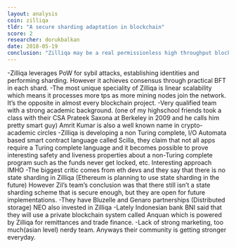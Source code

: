 ```yaml
---
layout: analysis
coin: zilliqa
tldr: "A secure sharding adaptation in blockchain"
score: 2
researcher: dorukbalkan
date: 2018-05-19
conclusion: "Zilliqa may be a real permissionless high throughput blockchain solution with its unique linear scalability. I expect an ADA like run from it when its mainnet release approaches (sometime in q3) %5-10 of all portfolio can be invested imho (mine is %11)"
---
```


-Zilliqa leverages PoW for sybil attacks, establishing identities and performing sharding. However it achieves consensus through practical BFT in each shard.
-The most unique speciality of Zilliqa is linear scalability which means it processes more tps as more mining nodes join the network. It’s the opposite in almost every blockchain project.
-Very qualified team with a strong academic background. (one of my highschool friends took a class with their CSA Prateek Saxona at Berkeley in 2009 and he calls him pretty smart guy) Amrit Kumar is also a well known name in crypto-academic circles
-Zilliqa is developing a non Turing complete, I/O Automata based smart contract language called Scilla, they claim that not all apps require a Turing complete language and it becomes possible to prove interesting safety and liveness properties about a non-Turing complete program such as the funds never get locked, etc. Interesting approach IMHO
-The biggest critic comes from eth devs and they say that there is no state sharding in Zilliqa (Ethereum is planning to use state sharding in the future) However Zil’s team’s conclusion was that there still isn’t a state sharding scheme that is secure enough, but they are open for future implementations.
-They have Bluzelle and Genaro partnerships (Distributed storage) NEO also invested in Zilliqa
-Lately Indonesian bank BNI said that they will use a private blockchain system called Anquan which is powered by Zilliqa for remittances and trade finance.
-Lack of strong marketing, too much(asian level) nerdy team. Anyways their community is getting stronger everyday.